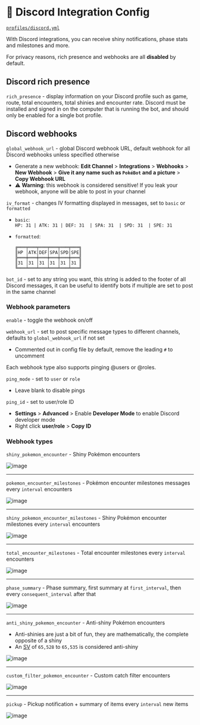 # 📢 Discord Integration Config

[`profiles/discord.yml`](../../profiles/discord.yml)

With Discord integrations, you can receive shiny notifications, phase stats and milestones and more.

For privacy reasons, rich presence and webhooks are all **disabled** by default.

## Discord rich presence
`rich_presence` - display information on your Discord profile such as game, route, total encounters, total shinies and encounter rate. Discord must be installed and signed in on the computer that is running the bot, and should only be enabled for a single bot profile.

## Discord webhooks
`global_webhook_url` - global Discord webhook URL, default webhook for all Discord webhooks unless specified otherwise
- Generate a new webhook: **Edit Channel** > **Integrations** > **Webhooks** > **New Webhook** > **Give it any name such as `PokéBot` and a picture** > **Copy Webhook URL**
- ⚠ **Warning**: this webhook is considered sensitive! If you leak your webhook, anyone will be able to post in your channel

`iv_format` - changes IV formatting displayed in messages, set to `basic` or `formatted`
- `basic`: <br>`HP: 31 | ATK: 31 | DEF: 31  | SPA: 31  | SPD: 31  | SPE: 31`

- `formatted`:
  ```
  ╔═══╤═══╤═══╤═══╤═══╤═══╗
  ║HP │ATK│DEF│SPA│SPD│SPE║
  ╠═══╪═══╪═══╪═══╪═══╪═══╣
  ║31 │31 │31 │31 │31 │31 ║
  ╚═══╧═══╧═══╧═══╧═══╧═══╝
  ```

`bot_id` - set to any string you want, this string is added to the footer of all Discord messages, it can be useful to identify bots if multiple are set to post in the same channel

### Webhook parameters
`enable` - toggle the webhook on/off

`webhook_url` - set to post specific message types to different channels, defaults to `global_webhook_url` if not set
- Commented out in config file by default, remove the leading `#` to uncomment

Each webhook type also supports pinging @users or @roles.

`ping_mode` - set to `user` or `role`
- Leave blank to disable pings

`ping_id` - set to user/role ID
- **Settings** > **Advanced** > Enable **Developer Mode** to enable Discord developer mode
- Right click **user/role** > **Copy ID**

### Webhook types
`shiny_pokemon_encounter` - Shiny Pokémon encounters

![image](../images/discord_config_shiny_encounter.png)

***

`pokemon_encounter_milestones` - Pokémon encounter milestones messages every `interval` encounters

![image](../images/discord_config_milestones.png)

***

`shiny_pokemon_encounter_milestones` - Shiny Pokémon encounter milestones every `interval` encounters

![image](../images/discord_config_shiny_milestone.png)

***

`total_encounter_milestones` - Total encounter milestones every `interval` encounters

![image](../images/discord_config_total_milestone.png)

***

`phase_summary` - Phase summary, first summary at `first_interval`, then every `consequent_interval` after that

![image](../images/discord_config_phase_summary.png)

***

`anti_shiny_pokemon_encounter` - Anti-shiny Pokémon encounters
- Anti-shinies are just a bit of fun, they are mathematically, the complete opposite of a shiny
- An [SV](https://bulbapedia.bulbagarden.net/wiki/Personality_value#Shininess) of `65,528` to `65,535` is considered anti-shiny

![image](../images/discord_config_anti_shiny.png)

***

`custom_filter_pokemon_encounter` - Custom catch filter encounters

![image](../images/discord_config_custom_filter.png)

***

`pickup` - Pickup notification + summary of items every `interval` new items

![image](../images/discord_config_pickup.png)
